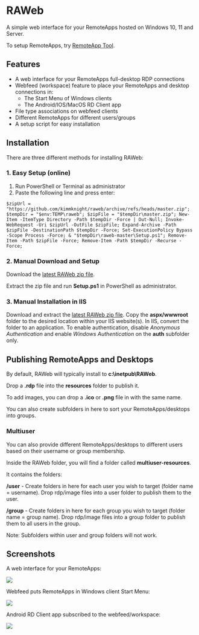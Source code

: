 # RAWeb

A simple web interface for your RemoteApps hosted on Windows 10, 11 and Server.

To setup RemoteApps, try [RemoteApp Tool](https://github.com/kimmknight/remoteapptool).

## Features

* A web interface for your RemoteApps full-desktop RDP connections
* Webfeed (workspace) feature to place your RemoteApps and desktop connections in:
  *  The Start Menu of Windows clients
  *  The Android/IOS/MacOS RD Client app
* File type associations on webfeed clients
* Different RemoteApps for different users/groups
* A setup script for easy installation

## Installation

There are three different methods for installing RAWeb:

### 1. Easy Setup (online)

1. Run PowerShell or Terminal as administrator
2. Paste the following line and press enter:

```
$zipUrl = "https://github.com/kimmknight/raweb/archive/refs/heads/master.zip"; $tempDir = "$env:TEMP\raweb"; $zipFile = "$tempDir\master.zip"; New-Item -ItemType Directory -Path $tempDir -Force | Out-Null; Invoke-WebRequest -Uri $zipUrl -OutFile $zipFile; Expand-Archive -Path $zipFile -DestinationPath $tempDir -Force; Set-ExecutionPolicy Bypass -Scope Process -Force; & "$tempDir\raweb-master\Setup.ps1"; Remove-Item -Path $zipFile -Force; Remove-Item -Path $tempDir -Recurse -Force;
```

### 2. Manual Download and Setup

Download the [latest RAWeb zip file](https://github.com/kimmknight/raweb/archive/master.zip).

Extract the zip file and run **Setup.ps1** in PowerShell as administrator.

### 3. Manual Installation in IIS

Download and extract the [latest RAWeb zip file](https://github.com/kimmknight/raweb/archive/master.zip). Copy the **aspx/wwwroot** folder to the desired location within your IIS website(s). In IIS, convert the folder to an application. To enable authentication, disable *Anonymous Authentication* and enable *Windows Authentication* on the **auth** subfolder only.

## Publishing RemoteApps and Desktops

By default, RAWeb will typically install to **c:\inetpub\RAWeb**.

Drop a **.rdp** file into the **resources** folder to publish it.

To add images, you can drop a **.ico** or **.png** file in with the same name.

You can also create subfolders in here to sort your RemoteApps/desktops into groups.

### Multiuser

You can also provide different RemoteApps/desktops to different users based on their username or group membership.

Inside the RAWeb folder, you will find a folder called **multiuser-resources**.

It contains the folders:

**/user** - Create folders in here for each user you wish to target (folder name = username). Drop rdp/image files into a user folder to publish them to the user.

**/group** - Create folders in here for each group you wish to target (folder name = group name). Drop rdp/image files into a group folder to publish them to all users in the group.

Note: Subfolders within user and group folders will not work.

## Screenshots

A web interface for your RemoteApps:

![](https://github.com/kimmknight/raweb/wiki/images/screenshots/webui-sm.png)

Webfeed puts RemoteApps in Windows client Start Menu:

![](https://github.com/kimmknight/raweb/wiki/images/screenshots/windows-webfeed-sm.png)

Android RD Client app subscribed to the webfeed/workspace:

![](https://github.com/kimmknight/raweb/wiki/images/screenshots/android-workspace-sm.jpg)
